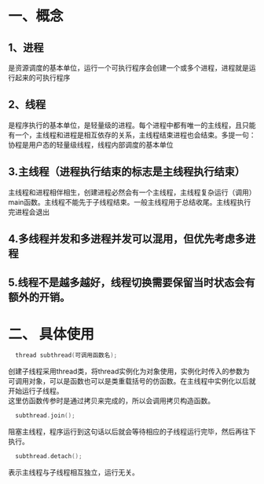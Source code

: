 # 一、概念
## 1、进程   
是资源调度的基本单位，运行一个可执行程序会创建一个或多个进程，进程就是运行起来的可执行程序  
## 2、线程   
是程序执行的基本单位，是轻量级的进程。每个进程中都有唯一的主线程，且只能有一个，主线程和进程是相互依存的关系，主线程结束进程也会结束。多提一句：协程是用户态的轻量级线程，线程内部调度的基本单位  
## 3.主线程（进程执行结束的标志是主线程执行结束）  
主线程和进程相伴相生，创建进程必然会有一个主线程，主线程复杂运行（调用）main函数。主线程不能先于子线程结束。一般主线程用于总结收尾。主线程执行完进程会退出  
## 4.多线程并发和多进程并发可以混用，但优先考虑多进程
## 5.线程不是越多越好，线程切换需要保留当时状态会有额外的开销。
# 二、 具体使用  
```cpp  
  thread subthread(可调用函数名);
```
创建子线程采用thread类，将thread实例化为对象使用，实例化时传入的参数为可调用对象，可以是函数也可以是类重载括号的仿函数。在主线程中实例化以后就开始运行子线程。  
这里仿函数传参时是通过拷贝来完成的，所以会调用拷贝构造函数。
  
```cpp
  subthread.join();
```  
阻塞主线程，程序运行到这句话以后就会等待相应的子线程运行完毕，然后再往下执行。  
  
```cpp  
  subthread.detach();
```
表示主线程与子线程相互独立，运行无关。

